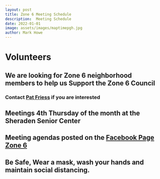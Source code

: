 ```yaml
---
layout: post
title: Zone 6 Meeting Schedule
description:  Meeting Schedule
date: 2022-01-01
image: assets/images/maptimepgh.jpg
author: Mark Howe
---
```


# Volunteers
## We are looking for Zone 6 neighborhood members to help us Support the Zone 6 Council
### Contact [Pat Friess](harleybabe54@hotmail.com) if you are interested


## Meetings 4th Thursday of the month at the Sheraden Senior Center
## Meeting agendas posted on the [Facebook Page Zone 6](https://www.facebook.com/PSCZSIX)
## Be Safe, Wear a mask, wash your hands and maintain social distancing.
